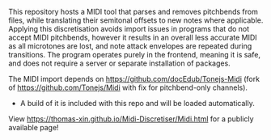 This repository hosts a MIDI tool that parses and removes pitchbends from files, while translating their semitonal offsets to new notes where applicable.
Applying this discretisation avoids import issues in programs that do not accept MIDI pitchbends, however it results in an overall less accurate MIDI as all microtones are lost, and note attack envelopes are repeated during transitions.
The program operates purely in the frontend, meaning it is safe, and does not require a server or separate installation of packages.

The MIDI import depends on https://github.com/docEdub/Tonejs-Midi (fork of https://github.com/Tonejs/Midi with fix for pitchbend-only channels).
- A build of it is included with this repo and will be loaded automatically.

View https://thomas-xin.github.io/Midi-Discretiser/Midi.html for a publicly available page!